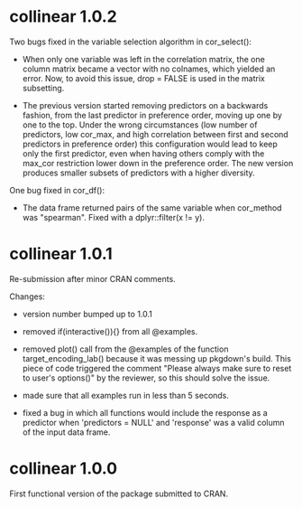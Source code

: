 # collinear 1.0.2

Two bugs fixed in the variable selection algorithm in cor_select():

- When only one variable was left in the correlation matrix, the one column matrix became a vector with no colnames, which yielded an error. Now, to avoid this issue, drop = FALSE is used in the matrix subsetting.

- The previous version started removing predictors on a backwards fashion, from the last predictor in preference order, moving up one by one to the top. Under the wrong circumstances (low number of predictors, low cor_max, and high correlation between first and second predictors in preference order) this configuration would lead to keep only the first predictor, even when having others comply with the max_cor restriction lower down in the preference order. The new version produces smaller subsets of predictors with a higher diversity.

One bug fixed in cor_df():

- The data frame returned pairs of the same variable when cor_method was "spearman". Fixed with a dplyr::filter(x != y).


# collinear 1.0.1

Re-submission after minor CRAN comments.

Changes:

- version number bumped up to 1.0.1

- removed if(interactive()){} from all @examples.

- removed plot() call from the @examples of the function target_encoding_lab() because it was messing up pkgdown's build. This piece of code triggered the comment "Please always make sure to reset to user's options()" by the reviewer, so this should solve the issue.

- made sure that all examples run in less than 5 seconds.

- fixed a bug in which all functions would include the response as a predictor when 'predictors = NULL' and 'response' was a valid column of the input data frame.

# collinear 1.0.0

First functional version of the package submitted to CRAN.
